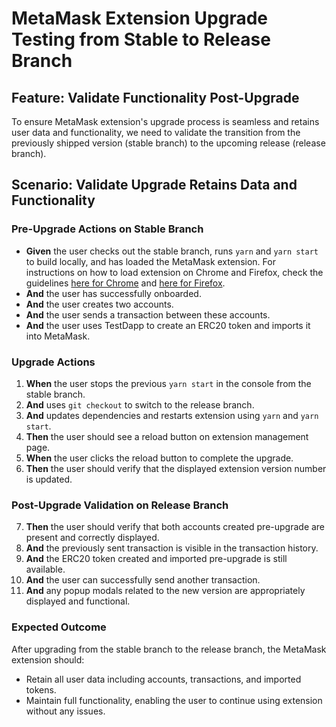 # MetaMask Extension Upgrade Testing from Stable to Release Branch

## Feature: Validate Functionality Post-Upgrade

To ensure MetaMask extension's upgrade process is seamless and retains user data and functionality, we need to validate the transition from the previously shipped version (stable branch) to the upcoming release (release branch).

## Scenario: Validate Upgrade Retains Data and Functionality

### Pre-Upgrade Actions on Stable Branch

- **Given** the user checks out the stable branch, runs `yarn` and `yarn start` to build locally, and has loaded the MetaMask extension. For instructions on how to load extension on Chrome and Firefox, check the guidelines [here for Chrome](https://github.com/MetaMask/metamask-extension/blob/main/docs/add-to-chrome.md) and [here for Firefox](https://github.com/MetaMask/metamask-extension/blob/main/docs/add-to-firefox.md).
- **And** the user has successfully onboarded.
- **And** the user creates two accounts.
- **And** the user sends a transaction between these accounts.
- **And** the user uses TestDapp to create an ERC20 token and imports it into MetaMask.

### Upgrade Actions

1. **When** the user stops the previous `yarn start` in the console from the stable branch.
2. **And** uses `git checkout` to switch to the release branch.
3. **And** updates dependencies and restarts extension using `yarn` and `yarn start`.
4. **Then** the user should see a reload button on extension management page.
5. **When** the user clicks the reload button to complete the upgrade.
6. **Then** the user should verify that the displayed extension version number is updated.

### Post-Upgrade Validation on Release Branch

7. **Then** the user should verify that both accounts created pre-upgrade are present and correctly displayed.
8. **And** the previously sent transaction is visible in the transaction history.
9. **And** the ERC20 token created and imported pre-upgrade is still available.
10. **And** the user can successfully send another transaction.
11. **And** any popup modals related to the new version are appropriately displayed and functional.

### Expected Outcome

After upgrading from the stable branch to the release branch, the MetaMask extension should:

- Retain all user data including accounts, transactions, and imported tokens.
- Maintain full functionality, enabling the user to continue using extension without any issues.
